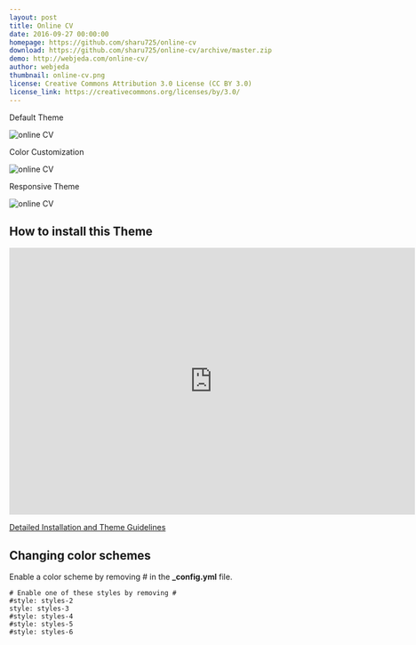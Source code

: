 ```yaml
---
layout: post
title: Online CV
date: 2016-09-27 00:00:00
homepage: https://github.com/sharu725/online-cv
download: https://github.com/sharu725/online-cv/archive/master.zip
demo: http://webjeda.com/online-cv/
author: webjeda
thumbnail: online-cv.png
license: Creative Commons Attribution 3.0 License (CC BY 3.0)
license_link: https://creativecommons.org/licenses/by/3.0/
---
```


Default Theme

![online CV](https://raw.githubusercontent.com/sharu725/online-cv/master/assets/images/online-cv-jekyll-theme.png)

Color Customization

![online CV](https://github.com/sharu725/online-cv/raw/master/assets/images/online-cv-jekyll-theme-2.png)

Responsive Theme

![online CV](https://github.com/sharu725/online-cv/raw/master/assets/images/online-cv-responsive-jekyll-theme.png)

## How to install this Theme

<iframe width="730" height="480" src="https://www.youtube.com/embed/T2nx6tj-ZH4" frameborder="0" allowfullscreen></iframe>

[Detailed Installation and Theme Guidelines](https://blog.webjeda.com/jekyll-themes/online-cv/)

## Changing color schemes
Enable a color scheme by removing # in the **_config.yml** file.

```
# Enable one of these styles by removing #
#style: styles-2
style: styles-3
#style: styles-4
#style: styles-5
#style: styles-6
```
